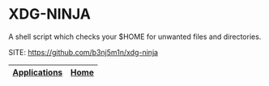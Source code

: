 # XDG-NINJA

 A shell script which checks your $HOME for unwanted files and directories.

 SITE: https://github.com/b3nj5m1n/xdg-ninja

 | [Applications](https://portable-linux-apps.github.io/apps.html) | [Home](https://portable-linux-apps.github.io)
 | --- | --- |
